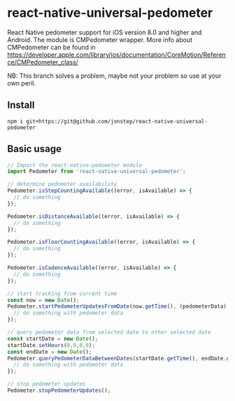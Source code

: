 # react-native-universal-pedometer

React Native pedometer support for iOS version 8.0 and higher and Android. The module is CMPedometer wrapper. More info about CMPedometer can be found in https://developer.apple.com/library/ios/documentation/CoreMotion/Reference/CMPedometer_class/

NB: This branch solves a problem, maybe not your problem so use at your own peril.

## Install

```
npm i git+https://git@github.com/jonstep/react-native-universal-pedometer

```

## Basic usage

```js
// Import the react-native-pedometer module
import Pedometer from 'react-native-universal-pedometer';

// determine pedometer availability
Pedometer.isStepCountingAvailable((error, isAvailable) => {
  // do something
});

Pedometer.isDistanceAvailable((error, isAvailable) => {
  // do something
});

Pedometer.isFloorCountingAvailable((error, isAvailable) => {
  // do something
});

Pedometer.isCadenceAvailable((error, isAvailable) => {
  // do something
});

// start tracking from current time
const now = new Date();
Pedometer.startPedometerUpdatesFromDate(now.getTime(), (pedometerData) => {
  // do something with pedometer data
});

// query pedometer data from selected date to other selected date
const startDate = new Date();
startDate.setHours(0,0,0,0);
const endDate = new Date();
Pedometer.queryPedometerDataBetweenDates(startDate.getTime(), endDate.getTime(), (pedometerData) => {
  // do something with pedometer data
});

// stop pedometer updates
Pedometer.stopPedometerUpdates();
```

